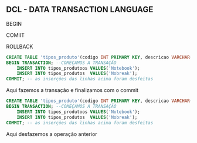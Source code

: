 ## DCL - DATA TRANSACTION LANGUAGE

BEGIN 

COMIIT

ROLLBACK


```SQL
CREATE TABLE 'tipos_produto'(codigo INT PRIMARY KEY, descricao VARCHAR(50));
BEGIN TRANSACTION; --COMEÇAMOS A TRANSAÇÃO
    INSERT INTO tipos_produtoos VALUES('Notebook');
    INSERT INTO tipos_produtos  VALUES('Nobreak');
COMMIT; -- as inserções das linhas acima foram desfeitas
```

Aqui fazemos a transação e finalizamos com o commit

```SQL
CREATE TABLE 'tipos_produto'(codigo INT PRIMARY KEY, descricao VARCHAR(50));
BEGIN TRANSACTION; --COMEÇAMOS A TRANSAÇÃO
    INSERT INTO tipos_produtoos VALUES('Notebook');
    INSERT INTO tipos_produtos  VALUES('Nobreak');
COMMIT; -- as inserções das linhas acima foram desfeitas
```
Aqui desfazemos a operação anterior